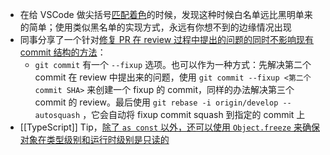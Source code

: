 - 在给 VSCode 做尖括号[匹配着色](https://github.com/microsoft/vscode/pull/151705)的时候，发现这种时候白名单远比黑明单来的简单；使用类似黑名单的实现方式，永远有你想不到的边缘情况出现
- 同事分享了一个针对[修复 PR 在 review 过程中提出的问题的同时不影响现有 commit 结构的方法](https://www.raphael-brugier.com/blog/git-commit-fixup/)：
	- `git commit` 有一个 `--fixup` 选项。也可以作为一种方式：先解决第二个 commit 在 review 中提出来的问题，使用 `git commit --fixup <第二个 commit SHA>` 来创建一个 fixup 的 commit，同样的办法解决第三个 commit 的 review。最后使用 `git rebase -i origin/develop --autosquash` ，它会自动将 fixup commit squash 到指定的 commit 上
- [[TypeScript]] Tip，[除了 `as const` 以外，还可以使用 `Object.freeze` 来确保对象在类型级别和运行时级别是只读的](https://twitter.com/mattpocockuk/status/1542079199543975937)